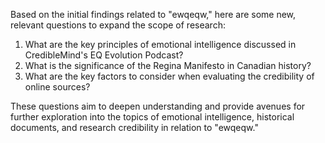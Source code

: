 Based on the initial findings related to "ewqeqw," here are some new, relevant questions to expand the scope of research:

1. What are the key principles of emotional intelligence discussed in CredibleMind's EQ Evolution Podcast?
2. What is the significance of the Regina Manifesto in Canadian history?
3. What are the key factors to consider when evaluating the credibility of online sources?

These questions aim to deepen understanding and provide avenues for further exploration into the topics of emotional intelligence, historical documents, and research credibility in relation to "ewqeqw."